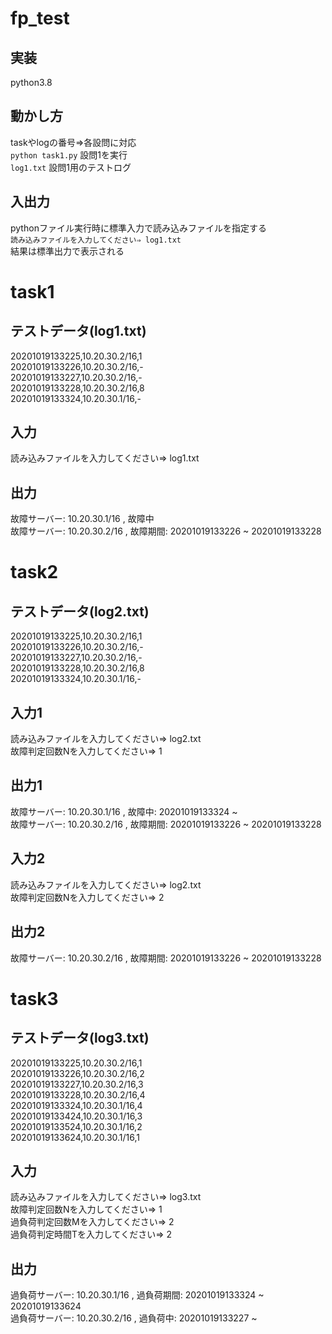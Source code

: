 # fp_test
## 実装
python3.8  
## 動かし方
taskやlogの番号⇒各設問に対応  
`python task1.py` 設問1を実行  
`log1.txt` 設問1用のテストログ  
## 入出力
pythonファイル実行時に標準入力で読み込みファイルを指定する  
`読み込みファイルを入力してください⇒ log1.txt`  
結果は標準出力で表示される

# task1
## テストデータ(log1.txt)
20201019133225,10.20.30.2/16,1  
20201019133226,10.20.30.2/16,-  
20201019133227,10.20.30.2/16,-  
20201019133228,10.20.30.2/16,8  
20201019133324,10.20.30.1/16,-  
## 入力
読み込みファイルを入力してください⇒ log1.txt
## 出力
故障サーバー: 10.20.30.1/16 , 故障中  
故障サーバー: 10.20.30.2/16 , 故障期間: 20201019133226 ~ 20201019133228  

# task2
## テストデータ(log2.txt)
20201019133225,10.20.30.2/16,1  
20201019133226,10.20.30.2/16,-  
20201019133227,10.20.30.2/16,-  
20201019133228,10.20.30.2/16,8  
20201019133324,10.20.30.1/16,-  
## 入力1
読み込みファイルを入力してください⇒ log2.txt  
故障判定回数Nを入力してください⇒ 1  
## 出力1
故障サーバー: 10.20.30.1/16 , 故障中: 20201019133324 ~  
故障サーバー: 10.20.30.2/16 , 故障期間: 20201019133226 ~ 20201019133228  
## 入力2
読み込みファイルを入力してください⇒ log2.txt  
故障判定回数Nを入力してください⇒ 2  
## 出力2
故障サーバー: 10.20.30.2/16 , 故障期間: 20201019133226 ~ 20201019133228  

# task3
## テストデータ(log3.txt)
20201019133225,10.20.30.2/16,1  
20201019133226,10.20.30.2/16,2  
20201019133227,10.20.30.2/16,3  
20201019133228,10.20.30.2/16,4  
20201019133324,10.20.30.1/16,4  
20201019133424,10.20.30.1/16,3  
20201019133524,10.20.30.1/16,2  
20201019133624,10.20.30.1/16,1  
## 入力
読み込みファイルを入力してください⇒ log3.txt  
故障判定回数Nを入力してください⇒ 1  
過負荷判定回数Mを入力してください⇒ 2  
過負荷判定時間Tを入力してください⇒ 2  
## 出力
過負荷サーバー: 10.20.30.1/16 , 過負荷期間: 20201019133324 ~ 20201019133624  
過負荷サーバー: 10.20.30.2/16 , 過負荷中: 20201019133227 ~  
